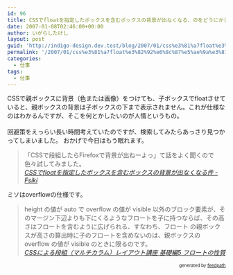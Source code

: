 ```yaml
---
id: 96
title: CSSでfloatを指定したボックスを含むボックスの背景が出なくなる、のをどうにかしたい
date: 2007-01-08T02:46:00+00:00
author: いがらしたけし
layout: post
guid: 'http://indigo-design.dev.test/blog/2007/01/css%e3%81%a7float%e3%82%92%e6%8c%87%e5%ae%9a%e3%81%97%e3%81%9f%e3%83%9c%e3%83%83%e3%82%af%e3%82%b9%e3%82%92%e5%90%ab%e3%82%80%e3%83%9c%e3%83%83%e3%82%af%e3%82%b9%e3%81%ae%e8%83%8c%e6%99%af%e3%81%8c/'
permalink: '/2007/01/css%e3%81%a7float%e3%82%92%e6%8c%87%e5%ae%9a%e3%81%97%e3%81%9f%e3%83%9c%e3%83%83%e3%82%af%e3%82%b9%e3%82%92%e5%90%ab%e3%82%80%e3%83%9c%e3%83%83%e3%82%af%e3%82%b9%e3%81%ae%e8%83%8c%e6%99%af%e3%81%8c/'
categories:
  - 仕事
tags:
  - 仕事
---
```

CSSで親ボックスに背景（色または画像）をつけても、子ボックスでfloatさせていると、親ボックスの背景は子ボックスの下まで表示されません。これが仕様なのはわかるんですが、そこを何とかしたいのが人情というもの。<br /><br />回避策をえっらい長い時間考えていたのですが、検索してみたらあっさり見つかってしまいました。
おかげで今日はもう眠れます。<blockquote>「CSSで段組したらFirefoxで背景が出ねーよっ」て話をよく聞くので色々試してみました。<br /><cite><a href="http://www.fsiki.com/archive/css-doc/float.html#h05">CSSでfloatを指定したボックスを含むボックスの背景が出なくなる件 - Fsiki</a></cite></blockquote>ミソはoverflowの仕様です。<br /><blockquote>height の値が auto で overflow の値が visible
以外のブロック要素が、そのマージン下辺よりも下にくるようなフロートを子に持つならば、その高さはフロートを含むように広げられる、すなわち、フロート
の親ボックスが高さの算出時に子のフロートを含めないのは、親ボックスの overflow の値が visible のときに限るのです。<br /><cite><a href="http://www.geocities.jp/multi_column/float/05.html">CSSによる段組（マルチカラム）レイアウト講座 基礎編5 フロートの性質</a><br /></cite></blockquote>
<div style="text-align: right;font-size: 10px">
&nbsp;&nbsp;<span>generated by <a href="http://feedpath.jp">feedpath</a></span>
</div>